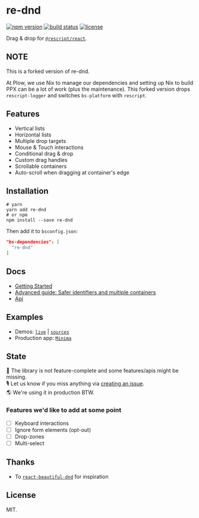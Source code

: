 # re-dnd

[![npm version](https://img.shields.io/npm/v/re-dnd.svg?style=flat-square)](https://www.npmjs.com/package/re-dnd)
[![build status](https://img.shields.io/travis/alexfedoseev/re-dnd/master.svg?style=flat-square)](https://travis-ci.org/alexfedoseev/re-dnd)
[![license](https://img.shields.io/npm/l/re-dnd.svg?style=flat-square)](https://www.npmjs.com/package/re-dnd)

Drag & drop for [`@rescript/react`](https://reasonml.github.io/reason-react/).

## NOTE

This is a forked version of re-dnd.

At Plow, we use Nix to manage our dependencies and setting up Nix to build PPX can be a lot of work (plus the maintenance).
This forked version drops `rescript-logger` and switches `bs-platform` with `rescript`.


## Features
* Vertical lists
* Horizontal lists
* Multiple drop targets
* Mouse & Touch interactions
* Conditional drag & drop
* Custom drag handles
* Scrollable containers
* Auto-scroll when dragging at container's edge

## Installation

```shell
# yarn
yarn add re-dnd
# or npm
npm install --save re-dnd
```

Then add it to `bsconfig.json`:

```json
"bs-dependencies": [
  "re-dnd"
]
```

## Docs
* [Getting Started](./docs/01-GettingStartedGuide.md)
* [Advanced guide: Safer identifiers and multiple containers](./docs/02-SaferIdentifiersAndMultipleContainersGuide.md)
* [Api](./docs/03-Api.md)

## Examples
* Demos: [`live`](https://re-dnd.now.sh) | [`sources`](./examples)
* Production app: [`Minima`](https://minima.app)

## State
🚧 The library is not feature-complete and some features/apis might be missing.<br>
🎙 Let us know if you miss anything via [creating an issue](issues/new).<br>
🌎 We're using it in production BTW.


### Features we'd like to add at some point
- [ ] Keyboard interactions
- [ ] Ignore form elements (opt-out)
- [ ] Drop-zones
- [ ] Multi-select

## Thanks
* To [`react-beautiful-dnd`](https://github.com/atlassian/react-beautiful-dnd) for inspiration

## License
MIT.
